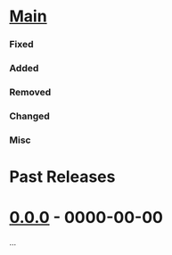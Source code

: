 # [Main]

### Fixed

### Added

### Removed

### Changed

### Misc

# Past Releases

# [0.0.0] - 0000-00-00

...


[Main]: https://github.com/kyleve/Snapper/compare/HEAD...HEAD
[0.0.0]: https://github.com/kyleve/Listable/compare/HEAD...HEAD
